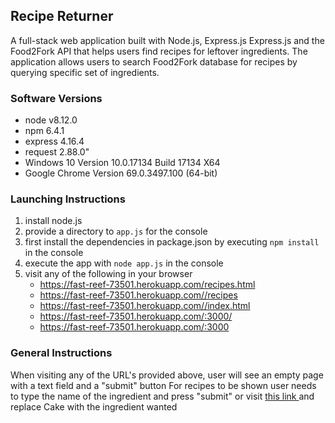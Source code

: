 ## Recipe Returner

A full-stack web application built with Node.js, Express.js Express.js and the Food2Fork API that helps users find recipes for leftover ingredients. The application allows users to search Food2Fork database for recipes by querying specific set of ingredients.

### Software Versions
* node v8.12.0
* npm 6.4.1
* express 4.16.4
* request 2.88.0"
* Windows 10 Version 10.0.17134 Build 17134 X64
* Google Chrome Version 69.0.3497.100 (64-bit)

### Launching Instructions 


1. install node.js
2. provide a directory to ```app.js``` for the console
4. first install the dependencies in package.json by executing ```npm install``` in the console
5. execute the app with ```node app.js``` in the console
6. visit any of the following in your browser
	- https://fast-reef-73501.herokuapp.com/recipes.html
	- https://fast-reef-73501.herokuapp.com//recipes
	- https://fast-reef-73501.herokuapp.com//index.html
	- https://fast-reef-73501.herokuapp.com/:3000/
	- https://fast-reef-73501.herokuapp.com/:3000

### General Instructions


 When visiting any of the URL's  provided above,
 user will see an empty page with a text field and a "submit" button
 For recipes to be shown user needs to type the name of the ingredient and press "submit"
 or visit [ this link ](https://fast-reef-73501.herokuapp.com//recipes?ingredients=Cake)
 and replace Cake with the ingredient wanted


